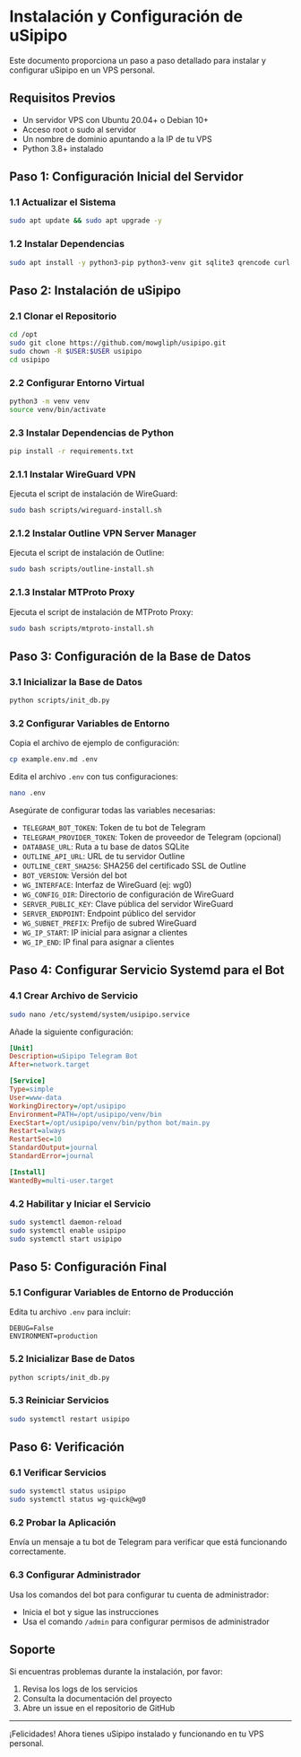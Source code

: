 # Instalación y Configuración de uSipipo

Este documento proporciona un paso a paso detallado para instalar y configurar uSipipo en un VPS personal.

## Requisitos Previos

- Un servidor VPS con Ubuntu 20.04+ o Debian 10+
- Acceso root o sudo al servidor
- Un nombre de dominio apuntando a la IP de tu VPS
- Python 3.8+ instalado

## Paso 1: Configuración Inicial del Servidor

### 1.1 Actualizar el Sistema
```bash
sudo apt update && sudo apt upgrade -y
```

### 1.2 Instalar Dependencias
```bash
sudo apt install -y python3-pip python3-venv git sqlite3 qrencode curl wget
```


## Paso 2: Instalación de uSipipo


### 2.1 Clonar el Repositorio

```bash
cd /opt
sudo git clone https://github.com/mowgliph/usipipo.git
sudo chown -R $USER:$USER usipipo
cd usipipo
```


### 2.2 Configurar Entorno Virtual

```bash
python3 -m venv venv
source venv/bin/activate
```


### 2.3 Instalar Dependencias de Python

```bash
pip install -r requirements.txt
```


### 2.1.1 Instalar WireGuard VPN

Ejecuta el script de instalación de WireGuard:
```bash
sudo bash scripts/wireguard-install.sh
```


### 2.1.2 Instalar Outline VPN Server Manager

Ejecuta el script de instalación de Outline:
```bash
sudo bash scripts/outline-install.sh
```

### 2.1.3 Instalar MTProto Proxy

Ejecuta el script de instalación de MTProto Proxy:
```bash
sudo bash scripts/mtproto-install.sh
```

## Paso 3: Configuración de la Base de Datos




### 3.1 Inicializar la Base de Datos
```bash
python scripts/init_db.py
```


### 3.2 Configurar Variables de Entorno
Copia el archivo de ejemplo de configuración:

```bash
cp example.env.md .env
```

Edita el archivo `.env` con tus configuraciones:
```bash
nano .env
```


Asegúrate de configurar todas las variables necesarias:

- `TELEGRAM_BOT_TOKEN`: Token de tu bot de Telegram
- `TELEGRAM_PROVIDER_TOKEN`: Token de proveedor de Telegram (opcional)
- `DATABASE_URL`: Ruta a tu base de datos SQLite
- `OUTLINE_API_URL`: URL de tu servidor Outline
- `OUTLINE_CERT_SHA256`: SHA256 del certificado SSL de Outline
- `BOT_VERSION`: Versión del bot
- `WG_INTERFACE`: Interfaz de WireGuard (ej: wg0)
- `WG_CONFIG_DIR`: Directorio de configuración de WireGuard
- `SERVER_PUBLIC_KEY`: Clave pública del servidor WireGuard
- `SERVER_ENDPOINT`: Endpoint público del servidor
- `WG_SUBNET_PREFIX`: Prefijo de subred WireGuard
- `WG_IP_START`: IP inicial para asignar a clientes
- `WG_IP_END`: IP final para asignar a clientes



## Paso 4: Configurar Servicio Systemd para el Bot


### 4.1 Crear Archivo de Servicio

```bash
sudo nano /etc/systemd/system/usipipo.service
```


Añade la siguiente configuración:


```ini
[Unit]
Description=uSipipo Telegram Bot
After=network.target

[Service]
Type=simple
User=www-data
WorkingDirectory=/opt/usipipo
Environment=PATH=/opt/usipipo/venv/bin
ExecStart=/opt/usipipo/venv/bin/python bot/main.py
Restart=always
RestartSec=10
StandardOutput=journal
StandardError=journal

[Install]
WantedBy=multi-user.target
```



### 4.2 Habilitar y Iniciar el Servicio

```bash
sudo systemctl daemon-reload
sudo systemctl enable usipipo
sudo systemctl start usipipo
```

## Paso 5: Configuración Final




### 5.1 Configurar Variables de Entorno de Producción
Edita tu archivo `.env` para incluir:

```env
DEBUG=False
ENVIRONMENT=production
```




### 5.2 Inicializar Base de Datos
```bash
python scripts/init_db.py
```




### 5.3 Reiniciar Servicios
```bash
sudo systemctl restart usipipo
```

## Paso 6: Verificación



### 6.1 Verificar Servicios
```bash
sudo systemctl status usipipo
sudo systemctl status wg-quick@wg0
```



### 6.2 Probar la Aplicación
Envía un mensaje a tu bot de Telegram para verificar que está funcionando correctamente.



### 6.3 Configurar Administrador
Usa los comandos del bot para configurar tu cuenta de administrador:


- Inicia el bot y sigue las instrucciones
- Usa el comando `/admin` para configurar permisos de administrador


## Soporte

Si encuentras problemas durante la instalación, por favor:

1. Revisa los logs de los servicios
2. Consulta la documentación del proyecto
3. Abre un issue en el repositorio de GitHub

---

¡Felicidades! Ahora tienes uSipipo instalado y funcionando en tu VPS personal.
